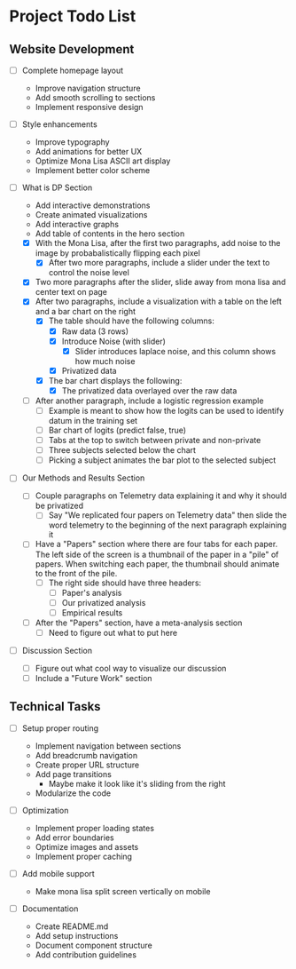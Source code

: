 # Project Todo List

## Website Development
- [ ] Complete homepage layout
  * Improve navigation structure
  * Add smooth scrolling to sections
  * Implement responsive design

- [ ] Style enhancements
  * Improve typography
  * Add animations for better UX
  * Optimize Mona Lisa ASCII art display
  * Implement better color scheme

- [ ] What is DP Section
  * Add interactive demonstrations
  * Create animated visualizations
  * Add interactive graphs
  * Add table of contents in the hero section
  * [x] With the Mona Lisa, after the first two paragraphs, add noise to the image by probabalistically flipping each pixel
    * [x] After two more paragraphs, include a slider under the text to control the noise level
  * [x] Two more paragraphs after the slider, slide away from mona lisa and center text on page
  * [x] After two paragraphs, include a visualization with a table on the left and a bar chart on the right
    * [x] The table should have the following columns:
      * [x] Raw data (3 rows)
      * [x] Introduce Noise (with slider)
        * [x] Slider introduces laplace noise, and this column shows how much noise
      * [x] Privatized data
    * [x] The bar chart displays the following:
      * [x] The privatized data overlayed over the raw data
  * [ ] After another paragraph, include a logistic regression example
    * [ ] Example is meant to show how the logits can be used to identify datum in the training set
    * [ ] Bar chart of logits (predict false, true)
    * [ ] Tabs at the top to switch between private and non-private
    * [ ] Three subjects selected below the chart
    * [ ] Picking a subject animates the bar plot to the selected subject

- [ ] Our Methods and Results Section
  * [ ] Couple paragraphs on Telemetry data explaining it and why it should be privatized
    * [ ] Say "We replicated four papers on Telemetry data" then slide the word telemetry to the beginning of the next paragraph explaining it
  * [ ] Have a "Papers" section where there are four tabs for each paper. The left side of the screen is a thumbnail of the paper in a "pile" of papers. When switching each paper, the thumbnail should animate to the front of the pile.
    * [ ] The right side should have three headers:
      * [ ] Paper's analysis
      * [ ] Our privatized analysis
      * [ ] Empirical results
  * [ ] After the "Papers" section, have a meta-analysis section
    * [ ] Need to figure out what to put here

- [ ] Discussion Section
  * [ ] Figure out what cool way to visualize our discussion
  * [ ] Include a "Future Work" section

## Technical Tasks
- [ ] Setup proper routing
  * Implement navigation between sections
  * Add breadcrumb navigation
  * Create proper URL structure
  * Add page transitions
    * Maybe make it look like it's sliding from the right
  * Modularize the code

- [ ] Optimization
  * Implement proper loading states
  * Add error boundaries
  * Optimize images and assets
  * Implement proper caching

- [ ] Add mobile support
  * Make mona lisa split screen vertically on mobile

- [ ] Documentation
  * Create README.md
  * Add setup instructions
  * Document component structure
  * Add contribution guidelines